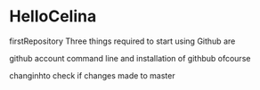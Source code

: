 # HelloCelina
firstRepository
Three things required to start using Github are 

github account
command line 
and installation of githbub ofcourse


changinhto check if changes made to master
